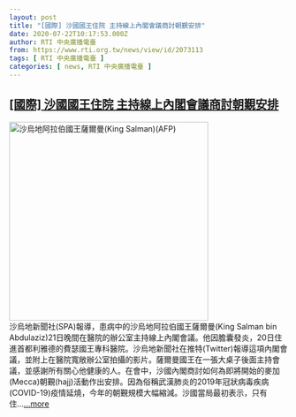 ```yaml
---
layout: post
title: "[國際] 沙國國王住院 主持線上內閣會議商討朝覲安排"
date: 2020-07-22T10:17:53.000Z
author: RTI 中央廣播電臺
from: https://www.rti.org.tw/news/view/id/2073113
tags: [ RTI 中央廣播電臺 ]
categories: [ news, RTI 中央廣播電臺 ]
---
```

<!--1595413073000-->
[[國際] 沙國國王住院 主持線上內閣會議商討朝覲安排](https://www.rti.org.tw/news/view/id/2073113)
------

<div>
<img src="https://static.rti.org.tw/assets/thumbnails/2019/12/07/d4f2a51614078bb101383e034911780e.jpg" width="360" alt="沙烏地阿拉伯國王薩爾曼(King Salman)(AFP)" title="沙烏地阿拉伯國王薩爾曼(King Salman)(AFP)"><br>沙烏地新聞社(SPA)報導，患病中的沙烏地阿拉伯國王薩爾曼(King Salman bin Abdulaziz)21日晚間在醫院的辦公室主持線上內閣會議。他因膽囊發炎，20日住進首都利雅德的費瑟國王專科醫院。沙烏地新聞社在推特(Twitter)報導這項內閣會議，並附上在醫院寬敞辦公室拍攝的影片。薩爾曼國王在一張大桌子後面主持會議，並感謝所有關心他健康的人。在會中，沙國內閣商討如何為即將開始的麥加(Mecca)朝覲(hajj)活動作出安排。因為俗稱武漢肺炎的2019年冠狀病毒疾病(COVID-19)疫情延燒，今年的朝覲規模大幅縮減。沙國當局最初表示，只有住...<a target="_blank" href="https://www.rti.org.tw/news/view/id/2073113">...more</a>
</div>

